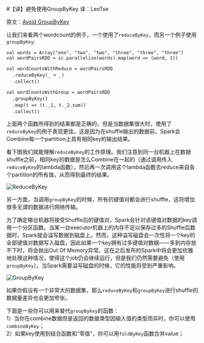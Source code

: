 #【译】避免使用GroupByKey
译：LeoTse

原文：[Avoid GroupByKey](http://databricks.gitbooks.io/databricks-spark-knowledge-base/content/best_practices/prefer_reducebykey_over_groupbykey.html)


让我们来看两个wordcount的例子，一个使用了`reduceByKey`，而另一个例子使用`groupByKey`:

`val words = Array("one", "two", "two", "three", "three", "three")`  
`val wordPairsRDD = sc.parallelize(words).map(word => (word, 1))`  

`val wordCountsWithReduce = wordPairsRDD`  
&nbsp;&nbsp;&nbsp;&nbsp;`.reduceByKey(_ + _)`  
&nbsp;&nbsp;&nbsp;&nbsp;`.collect()`  

`val wordCountsWithGroup = wordPairsRDD`  
&nbsp;&nbsp;&nbsp;&nbsp;`.groupByKey()`  
&nbsp;&nbsp;&nbsp;&nbsp;`.map(t => (t._1, t._2.sum))`  
&nbsp;&nbsp;&nbsp;&nbsp;`.collect()`

上面两个函数所得到的结果都是正确的，但是当数据集很大时，使用了`reduceByKey`的例子表现更佳。这是因为在shuffle输出的数据前，Spark会Combine每一个partition上具有相同key的输出结果。

看下图我们就能理解`reduceByKey`的工作原理。我们注意到同一台机器上在数据shuffle之前，相同key的数据是怎么Combine在一起的（通过调用传入`reduceByKey`的lambda函数），然后再一次调用这个lambda函数去reduce来自各个partition的所有值，从而得到最终的结果。  

![ReduceByKey](http://databricks.gitbooks.io/databricks-spark-knowledge-base/content/images/reduce_by.png)


另一方面，当调用`groupByKey`的时候，所有的键值对都会进行shuffle，这将增加很多无谓的数据进行网络传输。

为了确定哪台机器将接受Shuffle后的键值对，Spark会针对该键值对数据的key调用一个分区函数。当某一台executor机器上的内存不足以保存过多的Shuffle后数据时，Spark就会溢写数据到磁盘上。然而，这种溢写磁盘会一次性将一个key的全部键值对数据写入磁盘，因此如果一个key拥有过多键值对数据——多到内存放不下时，将会抛出Out Of Memory异常。这在之后发布的Spark中将会更加优雅地处理这种情况，使得这个job仍会继续运行，但是我们仍然需要避免（使用`groupByKey`）。当Spark需要溢写磁盘的时候，它的性能将受到严重影响。

![GroupByKey](http://databricks.gitbooks.io/databricks-spark-knowledge-base/content/images/group_by.png)


如果你假设有一个非常大的数据集，那么`reduceByKey`和`groupByKey`进行shuffle的数据量差异也会更加夸张。

下面是一些你可以用来替代`groupByKey`的函数：  
1）当你在combine数据但是返回的数据类型因输入值的类型而异时，你可以使用`combineByKey`；  
2）如果key使用到结合函数和“零值”，你可以用`foldByKey`函数合并value；